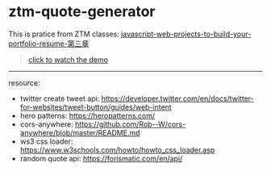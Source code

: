 # ztm-quote-generator
This is pratice from ZTM classes: [javascript-web-projects-to-build-your-portfolio-resume-第三章](https://www.udemy.com/course/javascript-web-projects-to-build-your-portfolio-resume/?couponCode=ACCAGE0923) 
> [click to watch the demo](https://joeban0608.github.io/ztm-quote-generator/)  
---
resource:
  - twitter create tweet api: https://developer.twitter.com/en/docs/twitter-for-websites/tweet-button/guides/web-intent
  - hero patterns: https://heropatterns.com/
  - cors-anywhere: https://github.com/Rob--W/cors-anywhere/blob/master/README.md
  - ws3 css loader: https://www.w3schools.com/howto/howto_css_loader.asp
  - random quote api: https://forismatic.com/en/api/
